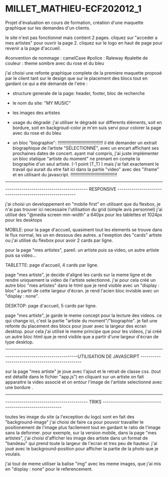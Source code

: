 # MILLET_MATHIEU-ECF202012_1
Projet d'évaluation en cours de formation, création d'une maquette graphique sur les demandes d'un clients.

le site n'est pas fonctionnel mais contient 2 pages.
cliquez sur "acceder a mes artistes" pour ouvrir la page 2.
cliquez sur le logo en haut de page pour revenir a la page d'accueil.

#convention de nommage : camelCase
#police : Raleway
#palette de couleur : theme sombre avec du rose et du bleu

j'ai choisi une refonte graphique complete de la premiere maquette proposé par le client tant sur le design 
que sur le placement des blocs tout en gardant ce qui a été demandé de l'etre :

- structure generale de la page: 
header, 
footer, 
bloc de recherche

- le nom du site: "MY MUSIC"

- les images des artistes

- usage du dégradé: 
j'ai utiliser le dégradé sur differents éléments, soit en bordure, soit en backgroud-color
je m'en suis servi pour colorer la page avec du rose et du bleu

- un bloc "biographie":
!!!!!!!!!!!!!!!!!!!!!!!!!!!!!!!!!!!!
il été demander un extrait biographique de l’artiste "SÉLECTIONNÉ", avec un encart affichant ses prochaines
dates de concert.
ayant mal compris, j'ai juste implémenter un bloc statique "artiste du moment" ne prenant en compte la biographie 
d'un seul artiste. (-1 point (T_T) )
mais j'ai fait exactement le travail qui aurait du etre fait ici dans la partie "video" avec des "iframe" et 
en utilisant du javascript.
!!!!!!!!!!!!!!!!!!!!!!!!!!!!!!!!!!!!!

**************************************************************************************************************
----------------------------------------- RESPONSIVE ---------------------------------------------------------

j'ai choisi un developpement en "mobile first" en utilisant que du flexbox, je n'ai pas trouver 
ici necessaire l'utilisation du grid (simple avis personnel)
j'ai utilisé des "@media screen min-width" a 640px pour les tablettes et 1024px pour les desktops

MOBILE:
pour la page d'accueil, quasiment tout les elements se trouve dans le flux normal, les un en dessous des autres.
a l'exeption des "cards" artiste ou j'ai utilisé du flexbox pour avoir 2 cards par ligne.

pour la page "mes artistes", pareil.
un artiste puis sa video, un autre artiste puis sa video...

TABLETTE:
page d'accueil, 4 cards par ligne.

page "mes artiste", je decide d'aligné les cards sur la meme ligne et de rendre uniquement la video
de l'artiste selectionné.
j'ai pour cela créé un autre bloc "mes artistes" dans le html que je rend visible avec un "display : bloc"
a partir de cette largeur d'écran.
je rend l'acien bloc invisble avec un "display : none".

DESKTOP:
page d'accueil, 5 cards par ligne.

page "mes artiste", je garde le meme concept pour la lecture des videos.
ce qui change ici, c'est la partie "artiste du moment"/"biographie".
je fait une refonte du placement des blocs pour jouer avec la largeur des ecran desktop.
pour cela j'ai utilisé le meme principe que pour les videos, j'ai créé un autre bloc html que je rend visible 
que a partir d'une largeur d'écran de type desktop.

**************************************************************************************************************
------------------------------------UTILISATION DE JAVASCRIPT ------------------------------------------------

sur la page "mes artiste" je joue avec l'ajout et le retrait de classe css. 
(tout est détaillé dans le fichier "app.js")
en cliquant sur un artiste on fait apparaitre la video associé et on entour l'image
de l'artiste selectionné avec une bordure .

**************************************************************************************************************
----------------------------------------- TRIKS ---------------------------------------------------------

toutes les image du site (a l'exception du logo) sont en fait des "background-image"
j'ai choisi de faire ca pour pouvoir travailler le positionement de l'image plus facilement 
tout en gardant le ratio de l'image sans la deformer.
pour exemple, sur la version mobile, dans la page "mes artistes", j'ai choisi d'afficher les image des artiste 
dans un format de "bandeau" qui prend toute la largeur de l'ecran et tres peu de hauteur.
j'ai joué avec le background-position pour afficher la partie de la photo que je voulais.

j'ai tout de meme utiliser la balise "img" avec les meme images, que j'ai mis en "display : none"
pour le referencement.
                        
